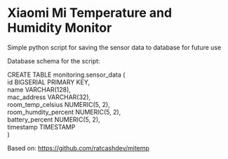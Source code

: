 # Xiaomi Mi Temperature and Humidity Monitor

Simple python script for saving the sensor data to database for future use

Database schema for the script:

CREATE TABLE monitoring.sensor_data (  
	id BIGSERIAL PRIMARY KEY,  
	name VARCHAR(128),  
	mac_address VARCHAR(32),  
	room_temp_celsius NUMERIC(5, 2),  
	room_humdity_percent NUMERIC(5, 2),  
	battery_percent NUMERIC(5, 2),  
	timestamp TIMESTAMP  
)

Based on: https://github.com/ratcashdev/mitemp

